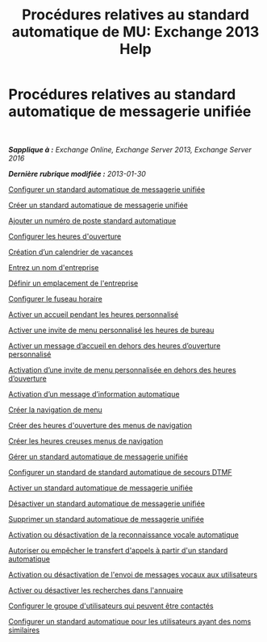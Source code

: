 ﻿---
title: 'Procédures relatives au standard automatique de MU: Exchange 2013 Help'
TOCTitle: Procédures relatives au standard automatique de messagerie unifiée
ms:assetid: 9e59d68f-e11a-49b0-ac6b-88061761fd45
ms:mtpsurl: https://technet.microsoft.com/fr-fr/library/JJ822155(v=EXCHG.150)
ms:contentKeyID: 50555458
ms.date: 04/24/2018
mtps_version: v=EXCHG.150
ms.translationtype: HT
---

# Procédures relatives au standard automatique de messagerie unifiée

 

_**Sapplique à :** Exchange Online, Exchange Server 2013, Exchange Server 2016_

_**Dernière rubrique modifiée :** 2013-01-30_

[Configurer un standard automatique de messagerie unifiée](set-up-a-um-auto-attendant-exchange-2013-help.md)

[Créer un standard automatique de messagerie unifiée](create-a-um-auto-attendant-exchange-2013-help.md)

[Ajouter un numéro de poste standard automatique](add-an-auto-attendant-extension-number-exchange-2013-help.md)

[Configurer les heures d'ouverture](configure-business-hours-exchange-2013-help.md)

[Création d’un calendrier de vacances](create-a-holiday-schedule-exchange-2013-help.md)

[Entrez un nom d'entreprise](enter-a-business-name-exchange-2013-help.md)

[Définir un emplacement de l'entreprise](set-a-business-location-exchange-2013-help.md)

[Configurer le fuseau horaire](configure-the-time-zone-exchange-2013-help.md)

[Activer un accueil pendant les heures personnalisé](enable-a-customized-business-hours-greeting-exchange-2013-help.md)

[Activer une invite de menu personnalisé les heures de bureau](enable-a-customized-business-hours-menu-prompt-exchange-2013-help.md)

[Activer un message d’accueil en dehors des heures d’ouverture personnalisé](enable-a-customized-non-business-hours-greeting-exchange-2013-help.md)

[Activation d’une invite de menu personnalisée en dehors des heures d’ouverture](enable-a-customized-non-business-hours-menu-prompt-exchange-2013-help.md)

[Activation d’un message d’information automatique](enable-an-informational-announcement-exchange-2013-help.md)

[Créer la navigation de menu](create-menu-navigation-exchange-2013-help.md)

[Créer des heures d'ouverture des menus de navigation](create-business-hours-navigation-menus-exchange-2013-help.md)

[Créer les heures creuses menus de navigation](create-non-business-hours-navigation-menus-exchange-2013-help.md)

[Gérer un standard automatique de messagerie unifiée](manage-a-um-auto-attendant-exchange-2013-help.md)

[Configurer un standard de standard automatique de secours DTMF](configure-a-dtmf-fallback-auto-attendant-exchange-2013-help.md)

[Activer un standard automatique de messagerie unifiée](enable-a-um-auto-attendant-exchange-2013-help.md)

[Désactiver un standard automatique de messagerie unifiée](disable-a-um-auto-attendant-exchange-2013-help.md)

[Supprimer un standard automatique de messagerie unifiée](delete-a-um-auto-attendant-exchange-2013-help.md)

[Activation ou désactivation de la reconnaissance vocale automatique](enable-or-disable-automatic-speech-recognition-exchange-2013-help.md)

[Autoriser ou empêcher le transfert d'appels à partir d'un standard automatique](enable-or-prevent-transferring-calls-from-an-auto-attendant-exchange-2013-help.md)

[Activation ou désactivation de l'envoi de messages vocaux aux utilisateurs](enable-or-disable-sending-voice-messages-to-users-exchange-2013-help.md)

[Activer ou désactiver les recherches dans l'annuaire](enable-or-disable-directory-lookups-exchange-2013-help.md)

[Configurer le groupe d'utilisateurs qui peuvent être contactés](configure-the-group-of-users-that-can-be-contacted-exchange-2013-help.md)

[Configurer un standard automatique pour les utilisateurs ayant des noms similaires](configure-an-auto-attendant-for-users-who-have-similar-names-exchange-2013-help.md)


